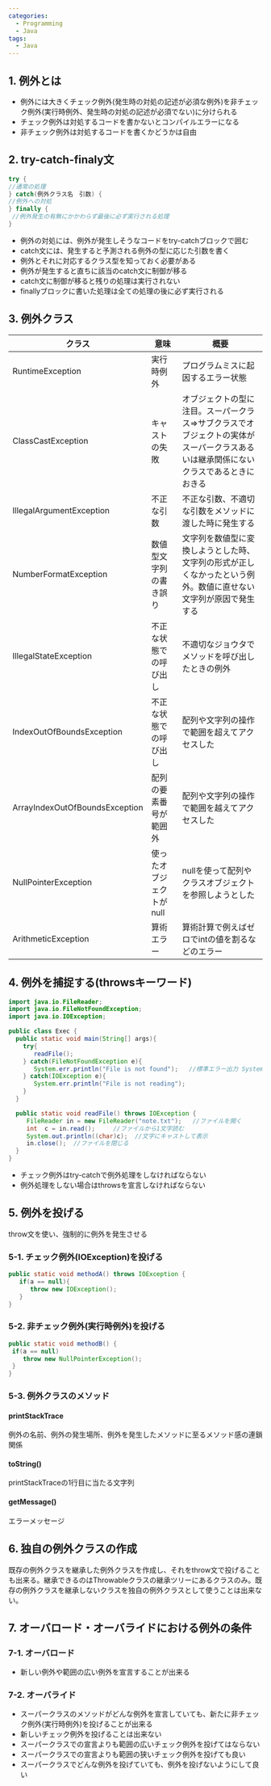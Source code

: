 ```yaml
---
categories:
  - Programming
  - Java
tags:
  - Java
---
```


## 1. 例外とは

- 例外には大きくチェック例外(発生時の対処の記述が必須な例外)を非チェック例外(実行時例外、発生時の対処の記述が必須でない)に分けられる
- チェック例外は対処するコードを書かないとコンパイルエラーになる
- 非チェック例外は対処するコードを書くかどうかは自由

## 2. try-catch-finaly文

```java
try {
//通常の処理
} catch(例外クラス名　引数) {
//例外への対処
} finally {
 //例外発生の有無にかかわらず最後に必ず実行される処理
}
```

- 例外の対処には、例外が発生しそうなコードをtry-catchブロックで囲む
- catch文には、発生すると予測される例外の型に応じた引数を書く
- 例外とそれに対応するクラス型を知っておく必要がある
- 例外が発生すると直ちに該当のcatch文に制御が移る
- catch文に制御が移ると残りの処理は実行されない
- finallyブロックに書いた処理は全ての処理の後に必ず実行される

## 3. 例外クラス

|クラス|意味|概要|
|-----|---|---|
|RuntimeException|実行時例外|プログラムミスに起因するエラー状態|
|ClassCastException|キャストの失敗|オブジェクトの型に注目。スーパークラス=>サブクラスでオブジェクトの実体がスーパークラスあるいは継承関係にないクラスであるときにおきる|
|IllegalArgumentException|不正な引数|不正な引数、不適切な引数をメソッドに渡した時に発生する|
|NumberFormatException|数値型文字列の書き誤り|文字列を数値型に変換しようとした時、文字列の形式が正しくなかったという例外。数値に直せない文字列が原因で発生する|
|IllegalStateException|不正な状態での呼び出し|不適切なジョウタでメソッドを呼び出したときの例外|
|IndexOutOfBoundsException|不正な状態での呼び出し|配列や文字列の操作で範囲を超えてアクセスした|
|ArrayIndexOutOfBoundsException|配列の要素番号が範囲外|配列や文字列の操作で範囲を越えてアクセスした|
|NullPointerException|使ったオブジェクトがnull|nullを使って配列やクラスオブジェクトを参照しようとした|
|ArithmeticException|算術エラー|算術計算で例えばゼロでintの値を割るなどのエラー|

## 4. 例外を捕捉する(throwsキーワード)

```java
import java.io.FileReader;
import java.io.FileNotFoundException;
import java.io.IOException;

public class Exec {
  public static void main(String[] args){
    try{
       readFile();
    } catch(FileNotFoundException e){
       System.err.println("File is not found");   //標準エラー出力 System.err.println
    } catch(IOException e){
       System.err.println("File is not reading");
    }
  }

  public static void readFile() throws IOException {
     FileReader in = new FileReader("note.txt");   //ファイルを開く
     int  c = in.read();     //ファイルから1文字読む
     System.out.println((char)c);  //文字にキャストして表示
     in.close();  //ファイルを閉じる
  }
}
```

- チェック例外はtry-catchで例外処理をしなければならない
- 例外処理をしない場合はthrowsを宣言しなければならない

## 5. 例外を投げる

throw文を使い、強制的に例外を発生させる

### 5-1. チェック例外(IOException)を投げる

```java
public static void methodA() throws IOException {
   if(a == null){
      throw new IOException();
   }
}
```

### 5-2. 非チェック例外(実行時例外)を投げる

```java
public static void methodB() {
 if(a == null)
    throw new NullPointerException();
 }
}
```

### 5-3. 例外クラスのメソッド

#### printStackTrace
例外の名前、例外の発生場所、例外を発生したメソッドに至るメソッド感の連鎖関係

#### toString()
printStackTraceの1行目に当たる文字列

#### getMessage()
エラーメッセージ

## 6. 独自の例外クラスの作成

既存の例外クラスを継承した例外クラスを作成し、それをthrow文で投げることも出来る。継承できるのはThrowableクラスの継承ツリーにあるクラスのみ。既存の例外クラスを継承しないクラスを独自の例外クラスとして使うことは出来ない。

## 7. オーバロード・オーバライドにおける例外の条件

### 7-1. オーバロード

- 新しい例外や範囲の広い例外を宣言することが出来る

### 7-2. オーバライド

- スーパークラスのメソッドがどんな例外を宣言していても、新たに非チェック例外(実行時例外)を投げることが出来る
- 新しいチェック例外を投げることは出来ない
- スーパークラスでの宣言よりも範囲の広いチェック例外を投げてはならない
- スーパークラスでの宣言よりも範囲の狭いチェック例外を投げても良い
- スーパークラスでどんな例外を投げていても、例外を投げないようにして良い
